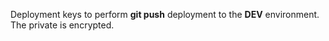 Deployment keys to perform **git push** deployment to the **DEV** environment.
The private is encrypted.
